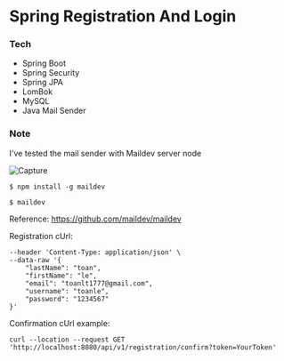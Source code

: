 # Spring Registration And Login
### Tech 
- Spring Boot
- Spring Security
- Spring JPA
- LomBok
- MySQL
- Java Mail Sender

### Note
I've tested the mail sender with Maildev server node 

![Capture](https://user-images.githubusercontent.com/33459024/116781880-06cd0e80-aab0-11eb-885a-a48438177d8c.PNG)


``$ npm install -g maildev``

``$ maildev``

Reference: https://github.com/maildev/maildev

Registration cUrl:

```curl --location --request POST 'http://localhost:8080/api/v1/registration' \
--header 'Content-Type: application/json' \
--data-raw '{
    "lastName": "toan",
    "firstName": "le",
    "email": "toanlt1777@gmail.com",
    "username": "toanle",
    "password": "1234567"
}'
```

Confirmation cUrl example: 

```
curl --location --request GET 'http://localhost:8080/api/v1/registration/confirm?token=YourToken'
```
